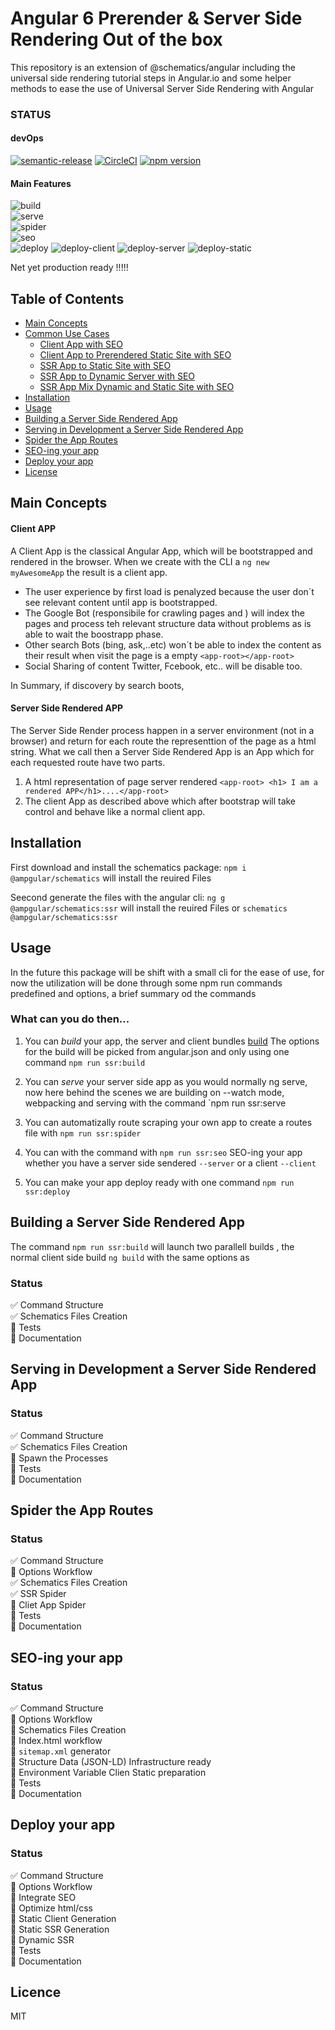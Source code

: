 # Angular 6 Prerender & Server Side Rendering Out of the box

This repository is an extension of @schematics/angular including the universal side rendering tutorial steps in Angular.io and some helper methods to ease the use of Universal Server Side Rendering with Angular

### STATUS

#### devOps
[![semantic-release](https://img.shields.io/badge/%20%20%F0%9F%93%A6%F0%9F%9A%80-semantic--release-e10079.svg)](https://github.com/semantic-release/semantic-release)
[![CircleCI](https://circleci.com/gh/ampgular/schematics/tree/master.svg?style=svg)](https://circleci.com/gh/ampgular/schematics/tree/master)
[![npm version](https://badge.fury.io/js/%40ampgular%2Fschematics.svg)](https://badge.fury.io/js/%40ampgular%2Fschematics)

#### Main Features
![build](https://img.shields.io/badge/build-%201%2F1%20-brightgreen.svg)  
![serve](https://img.shields.io/badge/serve-%200%2F1%20-red.svg)   
![spider](https://img.shields.io/badge/spider-%203%2F6%20-yellowgreen.svg)  
![seo](https://img.shields.io/badge/seo-%201%2F8%20-red.svg)  
![deploy](https://img.shields.io/badge/deploy-%201%2F4%20-orange.svg)
![deploy-client](https://img.shields.io/badge/deployclient-%200%2F1%20-red.svg)
![deploy-server](https://img.shields.io/badge/deployserver-%200%2F1%20-red.svg)
![deploy-static](https://img.shields.io/badge/deploystatic-%200%2F1%20-red.svg)


Net yet production ready !!!!!

## Table of Contents

* [Main Concepts](#main-concepts)
* [Common Use Cases](#comon-use-cases)
    * [Client App with SEO](*client-app-with-seo)
    * [Client App to Prerendered Static Site with SEO ](*client-app-to-prerendered-static-site-with-seo)
    * [SSR App to Static Site with SEO ](*ssr-app-to-static-site-with-seo)
    * [SSR App to Dynamic Server with SEO ](*ssr-app-to-dynamic-server-with-seo)
    * [SSR App Mix Dynamic and Static Site with SEO ](*ssr-app-mix-dynamic-and-static-site-with-seo)
* [Installation](#installation)
* [Usage](#usage)
* [Building a Server Side Rendered App](#building-a-server-side-rendered-app)
* [Serving in Development a Server Side Rendered App](#serving-in-development-a-server-side-rendered-app)
* [Spider the App Routes](#spider-the-app-routes)
* [SEO-ing your app](#seo-ing-your-app)
* [Deploy your app](#deploy-ing-your-app)
* [License](#license)


## Main Concepts

#### Client APP

A Client App is the classical Angular App, which will be bootstrapped and rendered in the browser. When we create with the CLI a `ng new myAwesomeApp` the result is a client app. 
* The user experience by first load is penalyzed because the user don´t see relevant content until app is bootstrapped.
* The Google Bot (responsibile for crawling pages and ) will index the pages and process teh relevant structure data without problems as is able to wait the boostrapp phase. 
* Other search Bots (bing, ask,..etc) won´t be able to index the content as their result when visit the page is a empty `<app-root></app-root>` 
* Social Sharing of content Twitter, Fcebook, etc.. will be disable too.

In Summary, if discovery by search boots, 

#### Server Side Rendered APP

The Server Side Render process happen  in a server environment (not in a browser) and return for each route the representtion of the page as a html string. What we call then a Server Side Rendered App is an App which for each requested route have two parts.
1.  A html representation of page server rendered `<app-root> <h1> I am a rendered APP</h1>....</app-root>` 
2.  The client App as described above which after bootstrap will take control and behave like a normal client app.






## Installation

First download and install the schematics package:
`npm i @ampgular/schematics` will install the reuired Files

Seecond generate the files with the angular cli: 
`ng g  @ampgular/schematics:ssr` will install the reuired Files
or 
`schematics @ampgular/schematics:ssr`


## Usage

In the future this package will be shift with a small cli for the ease of use, for now the utilization will be done through some npm run commands predefined and options, a brief summary od the commands

### What can you do then...

1.  You can *build* your app, the server and client bundles [build](#build)
       The options for the build will be picked from angular.json
       and only using one command
       `npm run ssr:build`

2.  You can *serve* your server side app as you would normally ng serve, now here behind the scenes
       we are building on --watch mode, webpacking and serving with the command    `npm run ssr:serve

3.  You can automatizally route scraping your own app to create a routes file with `npm run ssr:spider`

4.  You can with the command  with `npm run ssr:seo` SEO-ing your app whether you have a server side sendered `--server` or a client `--client`

5.  You can make your app deploy ready with one command `npm run ssr:deploy` 

## Building a Server Side Rendered App

The command  `npm run ssr:build` will launch two parallell builds , the normal client side build `ng build` with the same options as 

### Status
✅ Command Structure  
✅ Schematics Files Creation  
🔴 Tests  
🔴 Documentation  

## Serving in Development a Server Side Rendered App

### Status
✅ Command Structure  
✅ Schematics Files Creation  
🔴 Spawn the Processes  
🔴 Tests  
🔴 Documentation  

## Spider the App Routes

### Status
✅ Command Structure  
🔴 Options Workflow  
✅ Schematics Files Creation  
✅ SSR Spider  
🔴 Cliet App Spider  
🔴 Tests  
🔴 Documentation  


## SEO-ing your app

### Status
✅ Command Structure  
🔴 Options Workflow  
🔴 Schematics Files Creation  
🔴 Index.html workflow  
🔴 `sitemap.xml` generator  
🔴 Structure Data (JSON-LD) Infrastructure ready  
🔴 Environment Variable Clien Static preparation  
🔴 Tests  
🔴 Documentation  

## Deploy your app

### Status
✅ Command Structure  
🔴 Options Workflow  
🔴 Integrate SEO  
🔴 Optimize html/css  
🔴 Static Client Generation  
🔴 Static SSR Generation  
🔴 Dynamic SSR  
🔴 Tests  
🔴 Documentation  


## Licence
MIT




